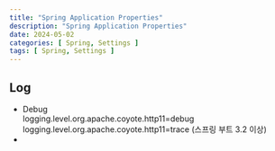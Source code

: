 ```yaml
---
title: "Spring Application Properties"
description: "Spring Application Properties"
date: 2024-05-02
categories: [ Spring, Settings ]
tags: [ Spring, Settings ]
---
```


## Log

- Debug  
  logging.level.org.apache.coyote.http11=debug  
  logging.level.org.apache.coyote.http11=trace (스프링 부트 3.2 이상)  
- 




